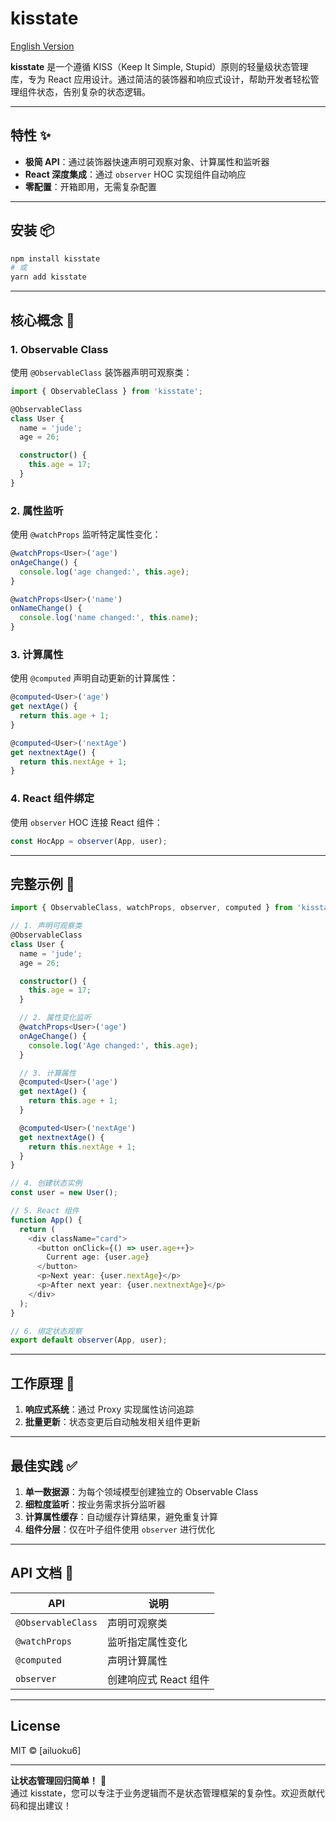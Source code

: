 # kisstate

[English Version](./README_EN.md)

**kisstate** 是一个遵循 KISS（Keep It Simple, Stupid）原则的轻量级状态管理库，专为 React 应用设计。通过简洁的装饰器和响应式设计，帮助开发者轻松管理组件状态，告别复杂的状态逻辑。

---

## 特性 ✨

- **极简 API**：通过装饰器快速声明可观察对象、计算属性和监听器
- **React 深度集成**：通过 `observer` HOC 实现组件自动响应
- **零配置**：开箱即用，无需复杂配置

---

## 安装 📦

```bash
npm install kisstate
# 或
yarn add kisstate
```

---

## 核心概念 🧠

### 1. Observable Class

使用 `@ObservableClass` 装饰器声明可观察类：

```typescript
import { ObservableClass } from 'kisstate';

@ObservableClass
class User {
  name = 'jude';
  age = 26;

  constructor() {
    this.age = 17;
  }
}
```

### 2. 属性监听

使用 `@watchProps` 监听特定属性变化：

```typescript
@watchProps<User>('age')
onAgeChange() {
  console.log('age changed:', this.age);
}

@watchProps<User>('name')
onNameChange() {
  console.log('name changed:', this.name);
}
```

### 3. 计算属性

使用 `@computed` 声明自动更新的计算属性：

```typescript
@computed<User>('age')
get nextAge() {
  return this.age + 1;
}

@computed<User>('nextAge')
get nextnextAge() {
  return this.nextAge + 1;
}
```

### 4. React 组件绑定

使用 `observer` HOC 连接 React 组件：

```typescript
const HocApp = observer(App, user);
```

---

## 完整示例 🚀

```typescript
import { ObservableClass, watchProps, observer, computed } from 'kisstate';

// 1. 声明可观察类
@ObservableClass
class User {
  name = 'jude';
  age = 26;

  constructor() {
    this.age = 17;
  }

  // 2. 属性变化监听
  @watchProps<User>('age')
  onAgeChange() {
    console.log('Age changed:', this.age);
  }

  // 3. 计算属性
  @computed<User>('age')
  get nextAge() {
    return this.age + 1;
  }

  @computed<User>('nextAge')
  get nextnextAge() {
    return this.nextAge + 1;
  }
}

// 4. 创建状态实例
const user = new User();

// 5. React 组件
function App() {
  return (
    <div className="card">
      <button onClick={() => user.age++}>
        Current age: {user.age}
      </button>
      <p>Next year: {user.nextAge}</p>
      <p>After next year: {user.nextnextAge}</p>
    </div>
  );
}

// 6. 绑定状态观察
export default observer(App, user);
```

---

## 工作原理 🔧

1. **响应式系统**：通过 Proxy 实现属性访问追踪
2. **批量更新**：状态变更后自动触发相关组件更新

---

## 最佳实践 ✅

1. **单一数据源**：为每个领域模型创建独立的 Observable Class
2. **细粒度监听**：按业务需求拆分监听器
3. **计算属性缓存**：自动缓存计算结果，避免重复计算
4. **组件分层**：仅在叶子组件使用 `observer` 进行优化

---

## API 文档 📖

| API                | 说明                  |
| ------------------ | --------------------- |
| `@ObservableClass` | 声明可观察类          |
| `@watchProps`      | 监听指定属性变化      |
| `@computed`        | 声明计算属性          |
| `observer`         | 创建响应式 React 组件 |

---

## License

MIT © [ailuoku6]

---

**让状态管理回归简单！** 🎉  
通过 kisstate，您可以专注于业务逻辑而不是状态管理框架的复杂性。欢迎贡献代码和提出建议！
